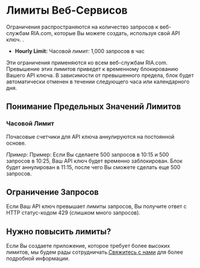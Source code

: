 # Лимиты Веб-Сервисов

Ограничения распространяются на количество запросов к веб-службам RIA.com, которые Вы можете создать, используя свой API ключ. .

*   **Hourly Limit:** Часовой лимит: 1,000 запросов в час

Эти ограничения применяются ко всем веб-службам RIA.com. Превышение этих лимитов приведет к временному блокированию Вашего API ключа. В зависимости от превышенного предела, блок будет автоматически отменен в течении следующего часа или календарного дня.

## Понимание Предельных Значений Лимитов

### Часовой Лимит

Почасовые счетчики для API ключа аннулируются на постоянной основе.

_Пример:_ Пример: Если Вы сделаете 500 запросов в 10:15 и 500 запросов в 10:25, Ваш API ключ будет временно заблокирован. Блок будет аннулирован в 11:15, после чего Вы сможете сделать еще 500 запросов.

## Ограничение Запросов

Если Ваш API ключ превышает лимиты запросов, Вы получите ответ с HTTP статус-кодом 429 (слишком много запросов).

## Нужно повысить лимиты?

Если Вы создаете приложение, которое требует более высоких лимитов, мы будем рады сотрудничать.[Свяжитесь с нами](/contact) для более подробной информации.
